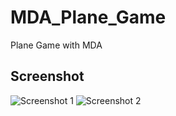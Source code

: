 # MDA_Plane_Game

Plane Game with MDA

## Screenshot
![Screenshot 1](https://github.com/kibernetiq/MDA_Plane_Game/blob/main/MDA_Game/Screenshots/screen_1.png?raw=true)
![Screenshot 2](https://github.com/kibernetiq/MDA_Plane_Game/blob/main/MDA_Game/Screenshots/sceen_2.png?raw=true)
